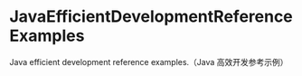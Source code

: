 # JavaEfficientDevelopmentReferenceExamples
Java efficient development reference examples.（Java 高效开发参考示例）
